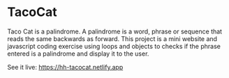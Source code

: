 # TacoCat
Taco Cat is a palindrome. A palindrome is a word, phrase or sequence that reads the same backwards as forward. This project is a mini website and javascript coding exercise using loops and objects to checks if the phrase entered is a palindrome and display it to the user.

See it live: https://hh-tacocat.netlify.app
